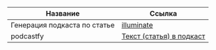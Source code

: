 | Название | Ссылка |
| ------ | ------ |
| Генерация подкаста по статье | [illuminate](https://illuminate.google.com/home?pli=1) |
|podcastfy|[Текст (статья) в подкаст](https://github.com/souzatharsis/podcastfy)|

